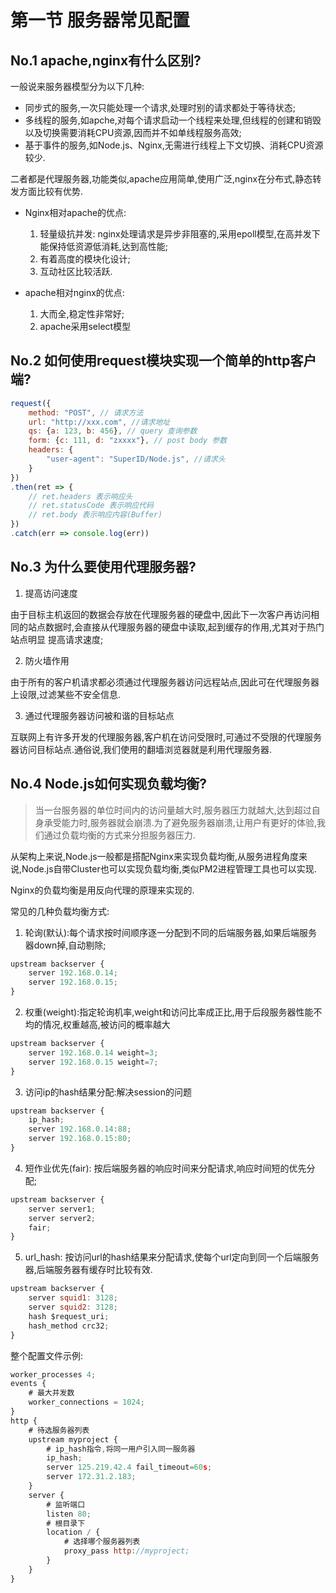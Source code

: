 # 第一节 服务器常见配置

## No.1 apache,nginx有什么区别?

一般说来服务器模型分为以下几种:

* 同步式的服务,一次只能处理一个请求,处理时别的请求都处于等待状态;
* 多线程的服务,如apche,对每个请求启动一个线程来处理,但线程的创建和销毁以及切换需要消耗CPU资源,因而并不如单线程服务高效;
* 基于事件的服务,如Node.js、Nginx,无需进行线程上下文切换、消耗CPU资源较少.

二者都是代理服务器,功能类似,apache应用简单,使用广泛,nginx在分布式,静态转发方面比较有优势.

* Nginx相对apache的优点:

  1. 轻量级抗并发: nginx处理请求是异步非阻塞的,采用epoll模型,在高并发下能保持低资源低消耗,达到高性能;
  2. 有着高度的模块化设计;
  3. 互动社区比较活跃.

* apache相对nginx的优点:

  1. 大而全,稳定性非常好;
  2. apache采用select模型

## No.2 如何使用request模块实现一个简单的http客户端?

```js
request({
    method: "POST", // 请求方法
    url: "http://xxx.com", //请求地址
    qs: {a: 123, b: 456}, // query 查询参数
    form: {c: 111, d: "zxxxx"}, // post body 参数
    headers: {
        "user-agent": "SuperID/Node.js", //请求头
    }
})
.then(ret => {
    // ret.headers 表示响应头
    // ret.statusCode 表示响应代码
    // ret.body 表示响应内容(Buffer)
})
.catch(err => console.log(err))
```

## No.3 为什么要使用代理服务器?

1. 提高访问速度

由于目标主机返回的数据会存放在代理服务器的硬盘中,因此下一次客户再访问相同的站点数据时,会直接从代理服务器的硬盘中读取,起到缓存的作用,尤其对于热门站点明显 提高请求速度;

2. 防火墙作用

由于所有的客户机请求都必须通过代理服务器访问远程站点,因此可在代理服务器上设限,过滤某些不安全信息.

3. 通过代理服务器访问被和谐的目标站点

互联网上有许多开发的代理服务器,客户机在访问受限时,可通过不受限的代理服务器访问目标站点.通俗说,我们使用的翻墙浏览器就是利用代理服务器.

## No.4 Node.js如何实现负载均衡?

> 当一台服务器的单位时间内的访问量越大时,服务器压力就越大,达到超过自身承受能力时,服务器就会崩溃.为了避免服务器崩溃,让用户有更好的体验,我们通过负载均衡的方式来分担服务器压力.

从架构上来说,Node.js一般都是搭配Nginx来实现负载均衡,从服务进程角度来说,Node.js自带Cluster也可以实现负载均衡,类似PM2进程管理工具也可以实现.

Nginx的负载均衡是用反向代理的原理来实现的.

常见的几种负载均衡方式:

1. 轮询(默认):每个请求按时间顺序逐一分配到不同的后端服务器,如果后端服务器down掉,自动剔除;

```js
upstream backserver {
    server 192.168.0.14;
    server 192.168.0.15;
}
```

2. 权重(weight):指定轮询机率,weight和访问比率成正比,用于后段服务器性能不均的情况,权重越高,被访问的概率越大

```js
upstream backserver {
    server 192.168.0.14 weight=3;
    server 192.168.0.15 weight=7;
}
```

3. 访问ip的hash结果分配:解决session的问题

```js
upstream backserver {
    ip_hash;
    server 192.168.0.14:88;
    server 192.168.0.15:80;
}
```

4. 短作业优先(fair): 按后端服务器的响应时间来分配请求,响应时间短的优先分配;

```js
upstream backserver {
    server server1;
    server server2;
    fair;
}
```

5. url_hash: 按访问url的hash结果来分配请求,使每个url定向到同一个后端服务器,后端服务器有缓存时比较有效.

```js
upstream backserver {
    server squid1: 3128;
    server squid2: 3128;
    hash $request_uri;
    hash_method crc32;
}
```

整个配置文件示例:

```js
worker_processes 4;
events {
    # 最大并发数
    worker_connections = 1024;
}
http {
    # 待选服务器列表
    upstream myproject {
        # ip_hash指令,将同一用户引入同一服务器
        ip_hash;
        server 125.219.42.4 fail_timeout=60s;
        server 172.31.2.183;
    }
    server {
        # 监听端口
        listen 80;
        # 根目录下
        location / {
            # 选择哪个服务器列表
            proxy_pass http://myproject;
        }
    }
}
```

